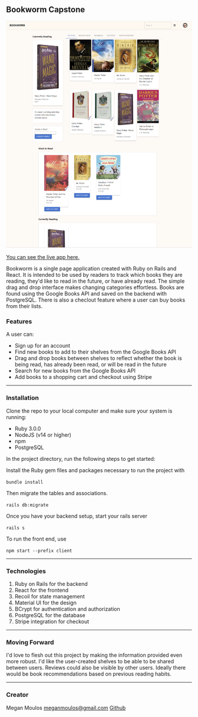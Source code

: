 ## Bookworm Capstone

![bookworm homepage](./src/assets/HomePage.png)

[You can see the live app here.](https://bookworm-capstone.onrender.com)

Bookworm is a single page application created with Ruby on Rails and React. It is intended to be used by readers to track which books they are reading, they'd like to read in the future, or have already read. The simple drag and drop interface makes changing categories effortless. Books are found using the Google Books API and saved on the backend with PostgreSQL. There is also a checlout feature where a user can buy books from their lists. 

### Features

A user can: 
- Sign up for an account
- Find new books to add to their shelves from the Google Books API
- Drag and drop books between shelves to reflect whether the book is being read, has already been read, or will be read in the future
- Search for new books from the Google Books API
- Add books to a shopping cart and checkout using Stripe
---
### Installation

Clone the repo to your local computer and make sure your system is running:

- Ruby 3.0.0
- NodeJS (v14 or higher)
- npm
- PostgreSQL

In the project directory, run the following steps to get started: 

Install the Ruby gem files and packages necessary to run the project with

`bundle install`

Then migrate the tables and associations. 

`rails db:migrate`

Once you have your backend setup, start your rails server

`rails s`

To run the front end, use 

`npm start --prefix client`

---

### Technologies

1. Ruby on Rails for the backend
2. React for the frontend
3. Recoil for state management
4. Material UI for the design
5. BCrypt for authentication and authorization
6. PostgreSQL for the database
7. Stripe integration for checkout

---

### Moving Forward
I'd love to flesh out this project by making the information provided even more robust. I'd like the user-created shelves to be able to be shared between users. Reviews could also be visible by other users. Ideally there would be book recommendations based on previous reading habits. 

---
### Creator

Megan Moulos
meganmoulos@gmail.com
[Github](https://github.com/meganmoulos) 